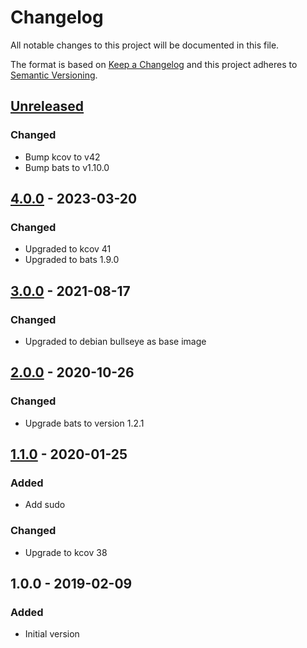 # Changelog

All notable changes to this project will be documented in this file.

The format is based on [Keep a Changelog](http://keepachangelog.com/en/1.0.0/)
and this project adheres to [Semantic Versioning](http://semver.org/spec/v2.0.0.html).

## [Unreleased]
### Changed
- Bump kcov to v42
- Bump bats to v1.10.0

## [4.0.0] - 2023-03-20
### Changed
- Upgraded to kcov 41
- Upgraded to bats 1.9.0

## [3.0.0] - 2021-08-17
### Changed
- Upgraded to debian bullseye as base image

## [2.0.0] - 2020-10-26
### Changed
- Upgrade bats to version 1.2.1

## [1.1.0] - 2020-01-25
### Added
- Add sudo

### Changed
- Upgrade to kcov 38

## 1.0.0 - 2019-02-09
### Added
- Initial version

[Unreleased]: https://github.com/particleflux/circleci-bats-kcov/compare/4.0.0...HEAD
[4.0.0]: https://github.com/particleflux/circleci-bats-kcov/compare/3.0.0...4.0.0
[3.0.0]: https://github.com/particleflux/circleci-bats-kcov/compare/2.0.0...3.0.0
[2.0.0]: https://github.com/particleflux/circleci-bats-kcov/compare/1.1.0...2.0.0
[1.1.0]: https://github.com/particleflux/circleci-bats-kcov/compare/1.0.0...1.1.0
